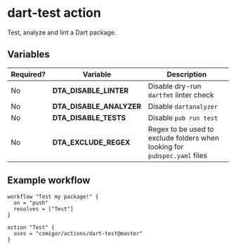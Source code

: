 # dart-test action

Test, analyze and lint a Dart package.

## Variables

| Required? | Variable                 | Description                                                               |
|-----------|--------------------------|---------------------------------------------------------------------------|
| No        | **DTA_DISABLE_LINTER**   | Disable dry-run `dartfmt` linter check                                    |
| No        | **DTA_DISABLE_ANALYZER** | Disable `dartanalyzer`                                                    |
| No        | **DTA_DISABLE_TESTS**    | Disable `pub run test`                                                    |
| No        | **DTA_EXCLUDE_REGEX**    | Regex to be used to exclude folders when looking for `pubspec.yaml` files |

## Example workflow

```hcl
workflow "Test my package!" {
  on = "push"
  resolves = ["Test"]
}

action "Test" {
  uses = "comigor/actions/dart-test@master"
}
```
